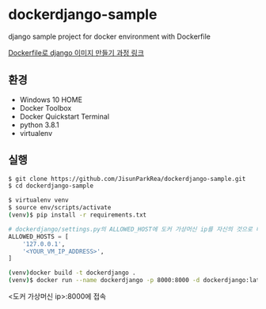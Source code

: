 # dockerdjango-sample

django sample project for docker environment with Dockerfile

[Dockerfile로 django 이미지 만들기 과정 링크](https://jisun-rea.tistory.com/entry/DockerDjango-Dockerfile%EB%A1%9C-Docker-Django-%EC%9D%B4%EB%AF%B8%EC%A7%80-%EB%A7%8C%EB%93%A4%EA%B8%B0-django-20-%EB%B2%84%EC%A0%84-%EC%9D%B4%EC%83%81)


## 환경

* Windows 10 HOME
* Docker Toolbox
* Docker Quickstart Terminal
* python 3.8.1
* virtualenv


## 실행

```sh
$ git clone https://github.com/JisunParkRea/dockerdjango-sample.git
$ cd dockerdjango-sample

$ virtualenv venv
$ source env/scripts/activate
(venv)$ pip install -r requirements.txt
```

```python
# dockerdjango/settings.py의 ALLOWED_HOST에 도커 가상머신 ip를 자신의 것으로 바꾸기
ALLOWED_HOSTS = [
    '127.0.0.1',
    '<YOUR_VM_IP_ADDRESS>',
]
```

```sh
(venv)docker build -t dockerdjango .
(venv)$ docker run --name dockerdjango -p 8000:8000 -d dockerdjango:latest
```



<도커 가상머신 ip>:8000에 접속